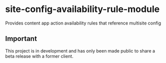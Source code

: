 # site-config-availability-rule-module
Provides content app action availability rules that reference multisite config

## Important
This project is in development and has only been made public to share a beta release with a former client.